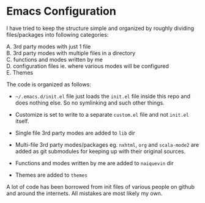 # Emacs Configuration

I have tried to keep the structure simple and organized by roughly
dividing files/packages into following categories:

A. 3rd party modes with just 1 file  
B. 3rd party modes with multiple files in a directory  
C. functions and modes written by me  
D. configuration files ie. where various modes will be configured  
E. Themes  

The code is organized as follows:

* `~/.emacs.d/init.el` file just loads the `init.el` file inside this
  repo and does nothing else. So no symlinking and such other things.
  
* Customize is set to write to a separate `custom.el` file and not
  `init.el` itself.
  
* Single file 3rd party modes are added to `lib` dir

* Multi-file 3rd party modes/packages eg. `nxhtml`, `org` and
  `scala-mode2` are added as git submodules for keeping up with their
  original sources.
  
* Functions and modes written by me are added to `naiquevin` dir

* Themes are added to `themes`

A lot of code has been borrowed from init files of various people on
github and around the internets. All mistakes are most likely my own.

